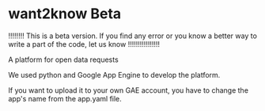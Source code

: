 want2know Beta
=========

!!!!!!!! This is a beta version. If you find any error or you know a better way to write a part of the code, let us know !!!!!!!!!!!!!!!!

A platform for open data requests

We used python and Google App Engine to develop the platform.

If you want to upload it to your own GAE account, you have to change the app's name from the app.yaml file.
